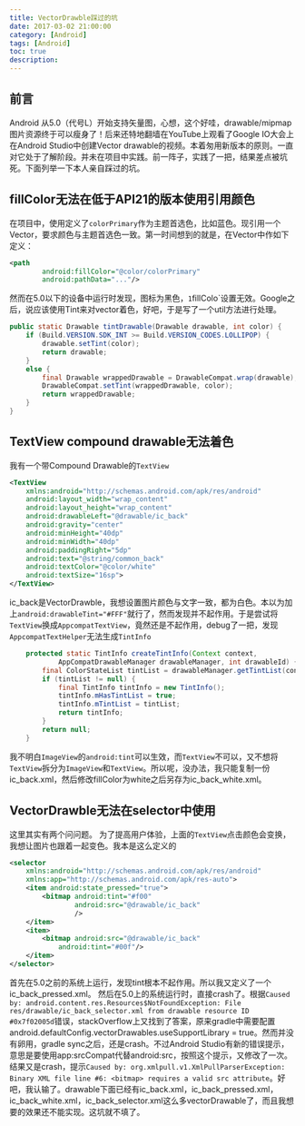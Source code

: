 ```yaml
---
title: VectorDrawble踩过的坑
date: 2017-03-02 21:00:00
category: [Android]
tags: [Android]
toc: true
description:
---
```


## 前言
Android 从5.0（代号L）开始支持矢量图，心想，这个好哇，drawable/mipmap图片资源终于可以瘦身了！后来还特地翻墙在YouTube上观看了Google IO大会上在Android Studio中创建Vector drawable的视频。本着匆用新版本的原则。一直对它处于了解阶段。并未在项目中实践。前一阵子，实践了一把，结果差点被坑死。下面列举一下本人亲自踩过的坑。

<!-- more -->

## fillColor无法在低于API21的版本使用引用颜色
在项目中，使用定义了`colorPrimary`作为主题首选色，比如蓝色。现引用一个Vector，要求颜色与主题首选色一致。第一时间想到的就是，在Vector中作如下定义：

```xml
<path
        android:fillColor="@color/colorPrimary"
        android:pathData="..."/>
```
然而在5.0以下的设备中运行时发现，图标为黑色，`1`fillColo`设置无效。Google之后，说应该使用Tint来对vector着色，好吧，于是写了一个util方法进行处理。
``` java
public static Drawable tintDrawable(Drawable drawable, int color) {
    if (Build.VERSION.SDK_INT >= Build.VERSION_CODES.LOLLIPOP) {
        drawable.setTint(color);
        return drawable;
    }
    else {
        final Drawable wrappedDrawable = DrawableCompat.wrap(drawable);
        DrawableCompat.setTint(wrappedDrawable, color);
        return wrappedDrawable;
    }
}
```

## TextView compound drawable无法着色
我有一个带Compound Drawable的`TextView`
``` xml
<TextView
    xmlns:android="http://schemas.android.com/apk/res/android"
    android:layout_width="wrap_content"
    android:layout_height="wrap_content"
    android:drawableLeft="@drawable/ic_back"
    android:gravity="center"
    android:minHeight="40dp"
    android:minWidth="40dp"
    android:paddingRight="5dp"
    android:text="@string/common_back"
    android:textColor="@color/white"
    android:textSize="16sp">
</TextView>
```
ic_back是VectorDrawble，我想设置图片颜色与文字一致，都为白色。本以为加上`android:drawableTint="#FFF"`就行了，然而发现并不起作用。于是尝试将`TextView`换成`AppcompatTextView`，竟然还是不起作用，debug了一把，发现`AppcompatTextHelper`无法生成`TintInfo`
```java
    protected static TintInfo createTintInfo(Context context,
            AppCompatDrawableManager drawableManager, int drawableId) {
        final ColorStateList tintList = drawableManager.getTintList(context, drawableId);
        if (tintList != null) {
            final TintInfo tintInfo = new TintInfo();
            tintInfo.mHasTintList = true;
            tintInfo.mTintList = tintList;
            return tintInfo;
        }
        return null;
    }
```
我不明白`ImageView`的`android:tint`可以生效，而`TextView`不可以，又不想将`TextView`拆分为`ImageView`和`TextView`。所以呢，没办法，我只能复制一份ic_back.xml，然后修改fillColor为white之后另存为ic_back_white.xml。

## VectorDrawble无法在selector中使用
这里其实有两个问问题。
为了提高用户体验，上面的`TextView`点击颜色会变换，我想让图片也跟着一起变色。我本是这么定义的
```xml ic_back_selector.xml
<selector
    xmlns:android="http://schemas.android.com/apk/res/android"
    xmlns:app="http://schemas.android.com/apk/res-auto">
    <item android:state_pressed="true">
        <bitmap android:tint="#f00"
                android:src="@drawable/ic_back"
                />
    </item>
    <item>
        <bitmap android:src="@drawable/ic_back"
            android:tint="#00f"/>
    </item>
</selector>
```
首先在5.0之前的系统上运行，发现tint根本不起作用。所以我又定义了一个ic_back_pressed.xml。
然后在5.0上的系统运行时，直接crash了。根据`Caused by: android.content.res.Resources$NotFoundException: File res/drawable/ic_back_selector.xml from drawable resource ID #0x7f02005d`错误，stackOverflow上又找到了答案，原来gradle中需要配置android.defaultConfig.vectorDrawables.useSupportLibrary = true。然而并没有卵用，gradle sync之后，还是crash。不过Android Studio有新的错误提示，意思是要使用app:srcCompat代替android:src，按照这个提示，又修改了一次。结果又是crash，提示`Caused by: org.xmlpull.v1.XmlPullParserException: Binary XML file line #6: <bitmap> requires a valid src attribute`。好吧，我认输了。drawable下面已经有ic_back.xml，ic_back_pressed.xml，ic_back_white.xml，ic_back_selector.xml这么多vectorDrawable了，而且我想要的效果还不能实现。这坑就不填了。
